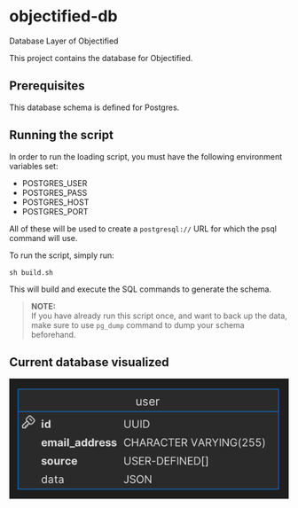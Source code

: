 # objectified-db

Database Layer of Objectified

This project contains the database for Objectified.

## Prerequisites

This database schema is defined for Postgres.

## Running the script

In order to run the loading script, you must have the following environment variables
set:

- POSTGRES_USER
- POSTGRES_PASS
- POSTGRES_HOST
- POSTGRES_PORT

All of these will be used to create a `postgresql://` URL for which the psql command
will use.

To run the script, simply run:

```shell
sh build.sh
```

This will build and execute the SQL commands to generate the schema.

> **NOTE:**\
> If you have already run this script once, and want to back up the data, make sure
> to use `pg_dump` command to dump your schema beforehand.

## Current database visualized

![image](images/current-db.png "Current Database Relationship")
